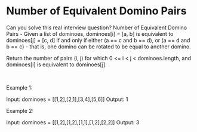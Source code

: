 # Number of Equivalent Domino Pairs

Can you solve this real interview question? Number of Equivalent Domino Pairs - Given a list of dominoes, dominoes[i] = [a, b] is equivalent to dominoes[j] = [c, d] if and only if either (a == c and b == d), or (a == d and b == c) - that is, one domino can be rotated to be equal to another domino.

Return the number of pairs (i, j) for which 0 <= i < j < dominoes.length, and dominoes[i] is equivalent to dominoes[j].

 

Example 1:


Input: dominoes = [[1,2],[2,1],[3,4],[5,6]]
Output: 1


Example 2:


Input: dominoes = [[1,2],[1,2],[1,1],[1,2],[2,2]]
Output: 3